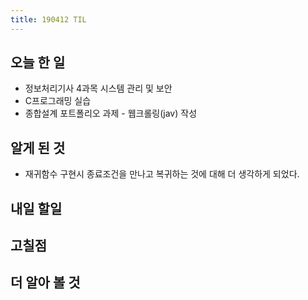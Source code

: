 ```yaml
---
title: 190412 TIL
---
```

## 오늘 한 일

- 정보처리기사 4과목 시스템 관리 및 보안
- C프로그래밍 실습
- 종합설계 포트폴리오 과제 - 웹크롤링(jav) 작성

## 알게 된 것

- 재귀함수 구현시 종료조건을 만나고 복귀하는 것에 대해 더 생각하게 되었다.


## 내일 할일


## 고칠점

## 더 알아 볼 것